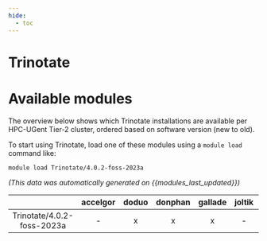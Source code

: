 ```yaml
---
hide:
  - toc
---
```


Trinotate
=========

# Available modules


The overview below shows which Trinotate installations are available per HPC-UGent Tier-2 cluster, ordered based on software version (new to old).

To start using Trinotate, load one of these modules using a `module load` command like:

```shell
module load Trinotate/4.0.2-foss-2023a
```

*(This data was automatically generated on {{modules_last_updated}})*  

| |accelgor|doduo|donphan|gallade|joltik|shinx|
| :---: | :---: | :---: | :---: | :---: | :---: | :---: |
|Trinotate/4.0.2-foss-2023a|-|x|x|x|-|x|

